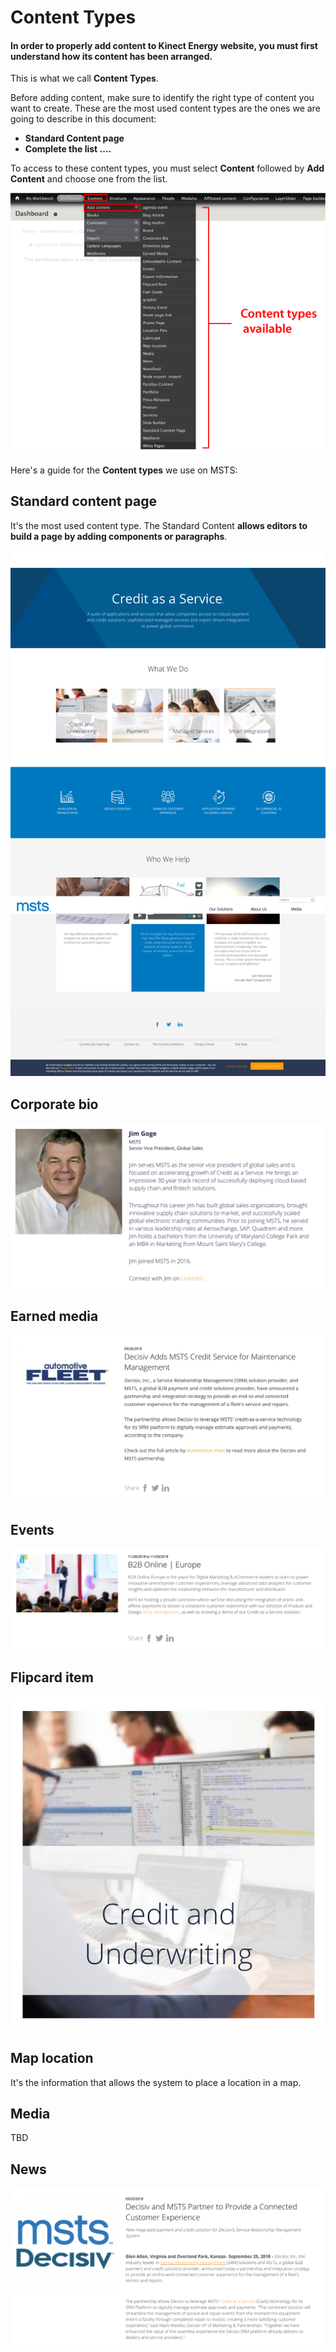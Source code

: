 # Content Types

#### In order to properly add content to Kinect Energy website, you must first understand how its content has been arranged.  <a id="in-order-to-properly-add-content-to-kinect-energy-website-you-must-first-understand-how-its-content-has-been-arranged"></a>

This is what we call **Content Types**.

Before adding content, make sure to identify the right type of content you want to create. These are the most used content types are the ones we are going to describe in this document:

* **Standard Content page**
* **Complete the list ....**

To access to these content types, you must select **Content** followed by **Add Content** and choose one from the list. 

![](.gitbook/assets/content_type-available.png)

Here's a guide for the **Content types** we use on MSTS:

## Standard content page

It's the most used content type. The Standard Content **allows editors to build a page by adding components or paragraphs**. 

![](.gitbook/assets/scp_hompage.png)

## Corporate bio

![](.gitbook/assets/corporate_bio_content_type.png)

## Earned media

![](.gitbook/assets/earned_media_content_type.png)

## Events

![](.gitbook/assets/events_content_type.png)

## Flipcard item

![](.gitbook/assets/flipcard_item_content_type.png)

## Map location

It's the information that allows the system to place a location in a map.

## Media

TBD

## News

![](.gitbook/assets/news_content_type.png)

## 



